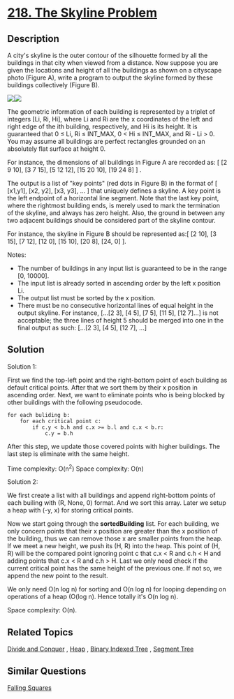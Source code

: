 # [218. The Skyline Problem](https://leetcode.com/problems/the-skyline-problem)

## Description

A city's skyline is the outer contour of the silhouette formed by all the buildings in that city when viewed from a distance. Now suppose you are given the locations and height of all the buildings as shown on a cityscape photo (Figure A), write a program to output the skyline formed by these buildings collectively (Figure B).

![](https://leetcode.com/static/images/problemset/skyline1.jpg)![](https://leetcode.com/static/images/problemset/skyline2.jpg)

The geometric information of each building is represented by a triplet of integers [Li, Ri, Hi], where Li and Ri are the x coordinates of the left and right edge of the ith building, respectively, and Hi is its height. It is guaranteed that 0 ≤ Li, Ri ≤ INT_MAX, 0 < Hi ≤ INT_MAX, and Ri - Li > 0. You may assume all buildings are perfect rectangles grounded on an absolutely flat surface at height 0.

For instance, the dimensions of all buildings in Figure A are recorded as: [ [2 9 10], [3 7 15], [5 12 12], [15 20 10], [19 24 8] ] .

The output is a list of "key points" (red dots in Figure B) in the format of [ [x1,y1], [x2, y2], [x3, y3], ... ] that uniquely defines a skyline. A key point is the left endpoint of a horizontal line segment. Note that the last key point, where the rightmost building ends, is merely used to mark the termination of the skyline, and always has zero height. Also, the ground in between any two adjacent buildings should be considered part of the skyline contour.

For instance, the skyline in Figure B should be represented as:[ [2 10], [3 15], [7 12], [12 0], [15 10], [20 8], [24, 0] ].

Notes:

- The number of buildings in any input list is guaranteed to be in the range [0, 10000].
- The input list is already sorted in ascending order by the left x position Li.
- The output list must be sorted by the x position.
- There must be no consecutive horizontal lines of equal height in the output skyline. For instance, [...[2 3], [4 5], [7 5], [11 5], [12 7]...] is not acceptable; the three lines of height 5 should be merged into one in the final output as such: [...[2 3], [4 5], [12 7], ...]


## Solution

Solution 1:

First we find the top-left point and the right-bottom point of each building as default critical points. After that we sort them by their x position in ascending order. Next, we want to eliminate points who is being blocked by other buildings with the following pseudocode.

```
for each buliding b:
	for each critical point c:
		if c.y < b.h and c.x >= b.l and c.x < b.r:
			c.y = b.h
```

After this step, we update those covered points with higher buildings. The last step is eliminate with the same height.

Time complexity: O(n<sup>2</sup>)
Space complexity: O(n)

Solution 2:

We first create a list with all buildings and append right-bottom points of each builing with (R, None, 0) format. And we sort this array. Later we setup a heap with (-y, x) for storing critical points.

Now we start going through the **sortedBuilding** list. For each building, we only concern points that their x position are greater than the x position of the building, thus we can remove those x are smaller points from the heap. If we meet a new height, we push its (H, R) into the heap. This point of (H, R) will be the compared point ignoring point c that c.x < R and c.h < H and adding points that c.x < R and c.h > H. Last we only need check if the current critical point has the same height of the previous one. If not so, we append the new point to the result.

We only need O(n log n) for sorting and O(n log n) for looping depending on operations of a heap (O(log n). Hence totally it's O(n log n).

Space complexity: O(n).

## Related Topics

[Divide and Conquer](https://leetcode.com/tag/divide-and-conquer/) , [Heap](https://leetcode.com/tag/heap/) , [Binary Indexed Tree](https://leetcode.com/tag/binary-indexed-tree/) , [Segment Tree](https://leetcode.com/tag/segment-tree/) 

## Similar Questions

[Falling Squares](https://leetcode.com/problems/falling-squares/)
